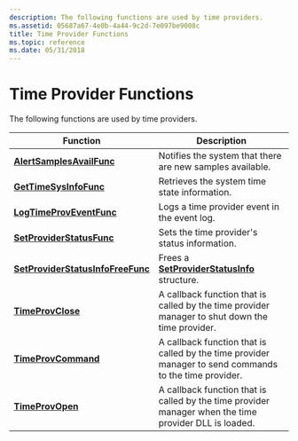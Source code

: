 ```yaml
---
description: The following functions are used by time providers.
ms.assetid: 05687a67-4e0b-4a44-9c2d-7e097be9008c
title: Time Provider Functions
ms.topic: reference
ms.date: 05/31/2018
---
```


# Time Provider Functions

The following functions are used by time providers.



| Function                                                               | Description                                                                                            |
|------------------------------------------------------------------------|--------------------------------------------------------------------------------------------------------|
| [**AlertSamplesAvailFunc**](/windows/desktop/api/Timeprov/nc-timeprov-alertsamplesavailfunc)                     | Notifies the system that there are new samples available.                                              |
| [**GetTimeSysInfoFunc**](/windows/desktop/api/Timeprov/nc-timeprov-gettimesysinfofunc)                           | Retrieves the system time state information.                                                           |
| [**LogTimeProvEventFunc**](/windows/desktop/api/Timeprov/nc-timeprov-logtimeproveventfunc)                       | Logs a time provider event in the event log.                                                           |
| [**SetProviderStatusFunc**](/windows/desktop/api/Timeprov/nc-timeprov-setproviderstatusfunc)                 | Sets the time provider's status information.                                                           |
| [**SetProviderStatusInfoFreeFunc**](/windows/desktop/api/Timeprov/nc-timeprov-setproviderstatusinfofreefunc) | Frees a [**SetProviderStatusInfo**](/windows/desktop/api/Timeprov/ns-timeprov-setproviderstatusinfo) structure.                          |
| [**TimeProvClose**](/windows/desktop/api/Timeprov/nf-timeprov-timeprovclose)                                 | A callback function that is called by the time provider manager to shut down the time provider.        |
| [**TimeProvCommand**](/windows/desktop/api/Timeprov/nf-timeprov-timeprovcommand)                             | A callback function that is called by the time provider manager to send commands to the time provider. |
| [**TimeProvOpen**](/windows/desktop/api/Timeprov/nf-timeprov-timeprovopen)                                   | A callback function that is called by the time provider manager when the time provider DLL is loaded.  |



 

 

 



